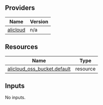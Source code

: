 <!-- BEGIN_TF_DOCS -->
## Providers

| Name | Version |
|------|---------|
| <a name="provider_alicloud"></a> [alicloud](#provider\_alicloud) | n/a |

## Resources

| Name | Type |
|------|------|
| [alicloud_oss_bucket.default](https://registry.terraform.io/providers/hashicorp/alicloud/latest/docs/resources/oss_bucket) | resource |

## Inputs

No inputs.
<!-- END_TF_DOCS -->    